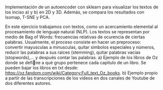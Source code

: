Implementación de un autoencoder con sklearn para visualizar los textos de los inciso a) y b) en 2D y 3D. Además, se compara los resultados con Isomap, T-SNE y PCA.

En este ejercicio trabajamos con textos, como un acercamiento elemental al procesamiento de lenguaje natural (NLP).
Los textos se representan por medio de Bag of Words: frecuencias relativas de ocurencia de ciertas palabras.
Usualmente, el proceso consiste en hacer un preproceso: convertir mayusculas a minusculas, quitar simbolos especiales y números, reducir las palabras a sus raices (stemming), quitar palabras vacias (stopwords),... y después contar las palabras.
  a) Ejemplo de los libros de Oz donde se define a qué grupo pertenece cada capitulo de un libro. Se pueden bajar los libros en txt desde: https://oz.fandom.com/wiki/Category:Full_text_Oz_books.
  b) Ejemplo propio a partir de las transcripciones de los videos en dos canales de Youtube de dos diferentes autores.

 
